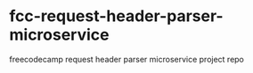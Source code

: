 # fcc-request-header-parser-microservice
freecodecamp request header parser microservice project repo 

